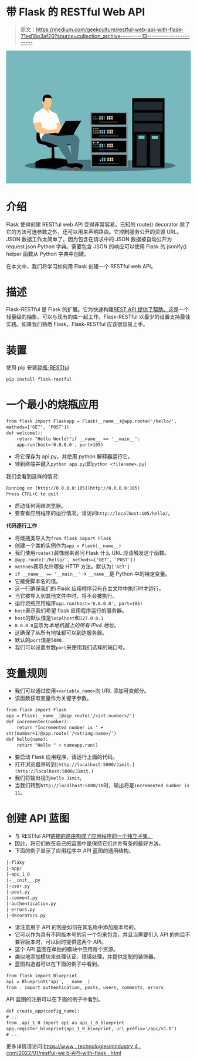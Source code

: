 # 带 Flask 的 RESTful Web API

> 原文：<https://medium.com/geekculture/restful-web-api-with-flask-71ed18e3af20?source=collection_archive---------13----------------------->

![](img/65acaed2eed515e67d947c025785089f.png)

# 介绍

Flask 使得创建 RESTful web API 变得非常容易。已知的 route() decorator 除了它的方法可选参数之外，还可以用来声明路由。它控制服务公开的资源 URL。JSON 数据工作太简单了。因为包含在请求中的 JSON 数据被自动公开为 request.json Python 字典。需要包含 JSON 的响应可以使用 Flask 的 jsonify() helper 函数从 Python 字典中创建。

在本文中，我们将学习如何用 Flask 创建一个 RESTful web API。

# 描述

Flask-RESTful 是 Flask 的扩展。它为快速构建[REST API 提供了帮助。](https://www.technologiesinindustry4.com/2021/12/restful-web-services.html)这是一个轻量级的抽象，可以与现有的库一起工作。Flask-RESTful 以最少的设置支持最佳实践。如果我们熟悉 Flask，Flask-RESTful 应该很容易上手。

# 装置

使用 pip 安装[烧瓶-RESTful](https://www.technologiesinindustry4.com/2021/12/restful-web-services.html)

```
pip install flask-restful
```

# 一个最小的烧瓶应用

```
from flask import Flaskapp = Flask(__name__)@app.route('/hello/', methods=['GET', 'POST'])
def welcome():
    return "Hello World!"if __name__ == '__main__':
    app.run(host='0.0.0.0', port=105)
```

*   将它保存为 api.py，并使用 python 解释器运行它。
*   转到终端并键入`python app.py`(即`python <filename>.py`)

我们会看到这样的情况:

```
Running on [http://0.0.0.0:105](http://0.0.0.0:105)
Press CTRL+C to quit
```

*   启动任何网络浏览器。
*   要查看应用程序的运行情况，请访问`http://localhost:105/hello/`。

**代码逐行工作**

*   将烧瓶类导入为`from flask import Flask`
*   创建一个类的实例作为`app = Flask(__name__)`
*   我们使用`route()`装饰器来询问 Flask 什么 URL 应该触发这个函数。
*   `@app.route('/hello/', methods=['GET', 'POST'])`
*   `methods`表示允许哪些 HTTP 方法。默认为`['GET']`
*   `if __name__ == '__main__'` → `__name__`是 Python 中的特定变量。
*   它接受脚本名的值。
*   这一行确保我们的 Flask 应用程序只有在主文件中执行时才运行。
*   当它被导入到其他文件中时，将不会被执行。
*   运行烧瓶应用程序`app.run(host='0.0.0.0', port=105)`
*   `host`表示我们希望 flask 应用程序运行的服务器。
*   `host`的默认值是`localhost`和`127.0.0.1`
*   `0.0.0.0`显示为*本地机器上的所有 IPv4 地址。*
*   这确保了从所有地址都可以到达服务器。
*   默认的`port`值是`5000.`
*   我们可以设置参数`port`来使用我们选择的端口号。

# 变量规则

*   我们可以通过使用`<variable_name>`向 URL 添加可变部分。
*   该函数获取变量作为关键字参数。

```
from flask import Flask
app = Flask(__name__)@app.route('/<int:number>/')
def incrementer(number):
    return "Incremented number is " + str(number+1)@app.route('/<string:name>/')
def hello(name):
    return "Hello " + nameapp.run()
```

*   要启动 Flask 应用程序，请运行上面的代码。
*   打开浏览器并转到`[http://localhost:5000/Jimit.](http://localhost:5000/Jimit.)`
*   我们将输出视为`Hello Jimit`。
*   当我们转到`http://localhost:5000/10`时，输出将是`Incremented number is 11`。

# 创建 API 蓝图

*   与 RESTful API[链接的路由构成了应用程序的一个独立子集。](https://www.technologiesinindustry4.com/2021/12/restful-web-services.html)
*   因此，将它们放在自己的蓝图中是保持它们井井有条的最好方法。
*   下面的例子显示了应用程序中 API 蓝图的通用结构。

```
|-flaky
|-app/
|-api_1_0
|-__init__.py
|-user.py
|-post.py
|-comment.py
|-authentication.py
|-errors.py
|-decorators.py
```

*   请注意用于 API 的包是如何在其名称中添加版本号的。
*   它可以作为具有不同版本号的另一个包来包含，并且当需要引入 API 的向后不兼容版本时，可以同时提供这两个 API。
*   这个 API 蓝图在单独的模块中应用每个资源。
*   类似地添加模块来处理认证、错误处理，并提供定制的装饰器。
*   蓝图构造器可以在下面的例子中看到。

```
from flask import Blueprint
api = Blueprint('api', __name__)
from . import authentication, posts, users, comments, errors
```

API 蓝图的注册可以在下面的例子中看到。

```
def create_app(config_name):
# ...
from .api_1_0 import api as api_1_0_blueprint
app.register_blueprint(api_1_0_blueprint, url_prefix='/api/v1.0')
# ...
```

更多详情请访问:[https://www . technologiesinindustry 4 . com/2022/01/restful-we b-API-with-flask . html](https://www.technologiesinindustry4.com/2022/01/restful-web-api-with-flask.html)